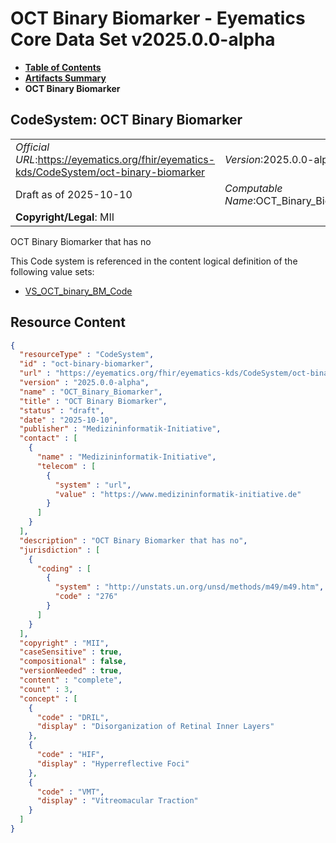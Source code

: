 # OCT Binary Biomarker - Eyematics Core Data Set v2025.0.0-alpha

* [**Table of Contents**](toc.md)
* [**Artifacts Summary**](artifacts.md)
* **OCT Binary Biomarker**

## CodeSystem: OCT Binary Biomarker 

| | |
| :--- | :--- |
| *Official URL*:https://eyematics.org/fhir/eyematics-kds/CodeSystem/oct-binary-biomarker | *Version*:2025.0.0-alpha |
| Draft as of 2025-10-10 | *Computable Name*:OCT_Binary_Biomarker |
| **Copyright/Legal**: MII | |

 
OCT Binary Biomarker that has no 

 This Code system is referenced in the content logical definition of the following value sets: 

* [VS_OCT_binary_BM_Code](ValueSet-oct-binary-bm-code.md)



## Resource Content

```json
{
  "resourceType" : "CodeSystem",
  "id" : "oct-binary-biomarker",
  "url" : "https://eyematics.org/fhir/eyematics-kds/CodeSystem/oct-binary-biomarker",
  "version" : "2025.0.0-alpha",
  "name" : "OCT_Binary_Biomarker",
  "title" : "OCT Binary Biomarker",
  "status" : "draft",
  "date" : "2025-10-10",
  "publisher" : "Medizininformatik-Initiative",
  "contact" : [
    {
      "name" : "Medizininformatik-Initiative",
      "telecom" : [
        {
          "system" : "url",
          "value" : "https://www.medizininformatik-initiative.de"
        }
      ]
    }
  ],
  "description" : "OCT Binary Biomarker that has no",
  "jurisdiction" : [
    {
      "coding" : [
        {
          "system" : "http://unstats.un.org/unsd/methods/m49/m49.htm",
          "code" : "276"
        }
      ]
    }
  ],
  "copyright" : "MII",
  "caseSensitive" : true,
  "compositional" : false,
  "versionNeeded" : true,
  "content" : "complete",
  "count" : 3,
  "concept" : [
    {
      "code" : "DRIL",
      "display" : "Disorganization of Retinal Inner Layers"
    },
    {
      "code" : "HIF",
      "display" : "Hyperreflective Foci"
    },
    {
      "code" : "VMT",
      "display" : "Vitreomacular Traction"
    }
  ]
}

```
